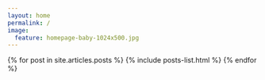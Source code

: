 ```yaml
---
layout: home
permalink: /
image:
  feature: homepage-baby-1024x500.jpg
---
```


<div class="tiles">
{% for post in site.articles.posts %}
    {% include posts-list.html %}
{% endfor %}
</div><!-- /.tiles -->
